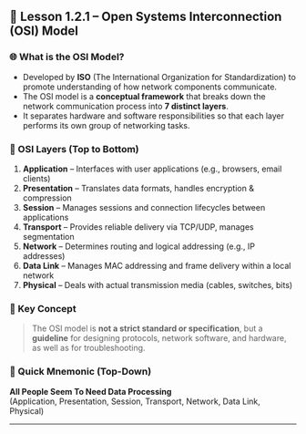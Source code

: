 ## 📘 Lesson 1.2.1 – Open Systems Interconnection (OSI) Model

### 🌐 What is the OSI Model?
- Developed by **ISO** (The International Organization for Standardization) to promote understanding of how network components communicate.
- The OSI model is a **conceptual framework** that breaks down the network communication process into **7 distinct layers**.
- It separates hardware and software responsibilities so that each layer performs its own group of networking tasks.

### 🧱 OSI Layers (Top to Bottom)
1. **Application** – Interfaces with user applications (e.g., browsers, email clients)  
2. **Presentation** – Translates data formats, handles encryption & compression  
3. **Session** – Manages sessions and connection lifecycles between applications  
4. **Transport** – Provides reliable delivery via TCP/UDP, manages segmentation  
5. **Network** – Determines routing and logical addressing (e.g., IP addresses)  
6. **Data Link** – Manages MAC addressing and frame delivery within a local network  
7. **Physical** – Deals with actual transmission media (cables, switches, bits)

### 📌 Key Concept
> The OSI model is **not a strict standard or specification**, but a **guideline** for designing protocols, network software, and hardware, as well as for troubleshooting.

### 🧠 Quick Mnemonic (Top-Down)
**All People Seem To Need Data Processing**  
(Application, Presentation, Session, Transport, Network, Data Link, Physical)

---

